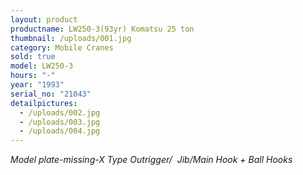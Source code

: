 ```yaml
---
layout: product
productname: LW250-3(93yr) Komatsu 25 ton
thumbnail: /uploads/001.jpg
category: Mobile Cranes
sold: true
model: LW250-3
hours: "-"
year: "1993"
serial_no: "21043"
detailpictures:
  - /uploads/002.jpg
  - /uploads/003.jpg
  - /uploads/004.jpg
---
```

*Model plate-missing-X Type Outrigger/  Jib/Main Hook + Ball Hooks*